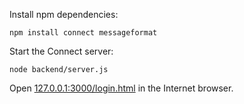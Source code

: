 Install npm dependencies:
```
npm install connect messageformat
```

Start the Connect server:
```
node backend/server.js
```

Open [127.0.0.1:3000/login.html](http://127.0.0.1:3000/login.html) in the Internet browser.
